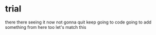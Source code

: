 # trial
there there seeing it now
not gonna quit
keep going to code
going to add something from here too 
let's match this